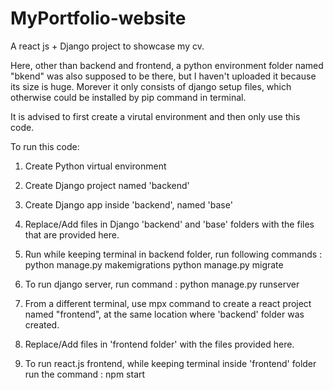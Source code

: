 # MyPortfolio-website

A react js + Django project to showcase my cv.

Here, other than backend and frontend, a python environment folder named "bkend" was also supposed to be there, but I haven't uploaded it because its size is huge. Morever it only consists of django setup files, which otherwise could be installed by pip command in terminal.

It is advised to first create a virutal environment and then only use this code.

To run this code:
1) Create Python virtual environment
2) Create Django project named 'backend'
3) Create Django app inside 'backend', named 'base'
4) Replace/Add files in Django 'backend' and 'base' folders with the files that are provided here.

5) Run while keeping terminal in backend folder, run following commands : 
   python manage.py makemigrations
   python manage.py migrate
 
6) To run django server, run command : python manage.py runserver
7) From a different terminal, use mpx command to create a react project named "frontend", at the same location where 'backend' folder was created.
8) Replace/Add files in 'frontend folder' with the files provided here.
9) To run react.js frontend, while keeping terminal inside 'frontend' folder run the command : npm start
